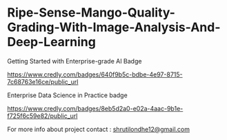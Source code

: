 # Ripe-Sense-Mango-Quality-Grading-With-Image-Analysis-And-Deep-Learning

Getting Started with Enterprise-grade AI Badge

https://www.credly.com/badges/640f9b5c-bdbe-4e97-8715-7c68763e16ce/public_url 

Enterprise Data Science in Practice badge

https://www.credly.com/badges/8eb5d2a0-e02a-4aac-9b1e-f725f6c59e82/public_url 

For more info about project contact : shrutilondhe12@gmail.com
